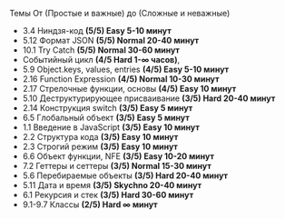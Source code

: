 Темы От (Простые и важные) до (Сложные и неважные)

- 3.4 Ниндзя-код **(5/5) Easy 5-10 минут**
- 5.12 Формат JSON **(5/5) Normal 20-40 минут**
- 10.1 Try Catch **(5/5) Normal 30-60 минут**
- Событийный цикл **(4/5 Hard 1-∞ часов)**,
- 5.9 Object.keys, values, entries **(4/5) Easy 5-10 минут**
- 2.16 Function Expression **(4/5) Normal 10-30 минут**
- 2.17 Стрелочные функции, основы **(4/5) Easy 10 минут**
-  5.10 Деструктурирующее присваивание **(3/5) Hard 20-40 минут**
- 2.14 Конструкция switch **(3/5) Easy 5 минут**
- 6.5 Глобальный объект **(3/5) Easy 5 минут**
- 1.1 Введение в JavaScript **(3/5) Easy 10 минут**
- 2.2 Структура кода **(3/5) Easy 10 минут**
- 2.3 Строгий режим **(3/5) Easy 10 минут**
- 6.6 Объект функции, NFE **(3/5) Easy 10-20 минут**
- 7.2 Геттеры и сеттеры **(3/5) Normal 15-30 минут**
- 5.6 Перебираемые объекты **(3/5) Hard 20-40 минут**
- 5.11 Дата и время **(3/5) Skychno 20-40 минут**
- 6.1 Рекурсия и стек **(3/5) Hard 30-60 минут**
- 9.1-9.7 Классы **(2/5) Hard ∞ минут**